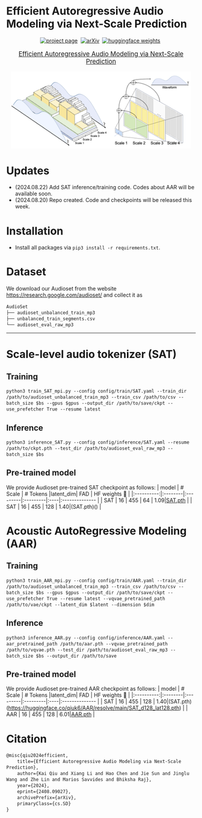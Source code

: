 # Efficient Autoregressive Audio Modeling via Next-Scale Prediction


<div align="center">

[![project page](https://img.shields.io/badge/AAR%20project%20page-lightblue)]()&nbsp;
[![arXiv](https://img.shields.io/badge/arXiv%20paper-2404.02905-b31b1b.svg)](https://arxiv.org/pdf/2408.09027)&nbsp;
[![huggingface weights](https://img.shields.io/badge/%F0%9F%A4%97%20Weights-yellow)](https://huggingface.co/qiuk6/AAR)&nbsp;

</div>
<p align="center" style="font-size: larger;">
  <a href="https://arxiv.org/pdf/2408.09027">Efficient Autoregressive Audio Modeling via Next-Scale Prediction</a>
</p>

<p align="center">
<img src="assets/pipeline.png" width=95%>
<p>

<be>
  
# Updates 
- (2024.08.22) Add SAT inference/training code. Codes about AAR will be available soon.
- (2024.08.20) Repo created. Code and checkpoints will be released this week.


# Installation

- Install all packages via ```pip3 install -r requirements.txt```.


# Dataset

We download our Audioset from the website https://research.google.com/audioset/ and collect it as 

```
AudioSet
├── audioset_unbalanced_train_mp3
├── unbalanced_train_segments.csv
└── audioset_eval_raw_mp3
```

---

# Scale-level audio tokenizer (SAT)

## Training

```
python3 train_SAT_mpi.py --config config/train/SAT.yaml --train_dir /path/to/audioset_unbalanced_train_mp3 --train_csv /path/to/csv --batch_size $bs --gpus $gpus --output_dir /path/to/save/ckpt --use_prefetcher True --resume latest
```

## Inference

```
python3 inference_SAT.py --config config/inference/SAT.yaml --resume /path/to/ckpt.pth --test_dir /path/to/audioset_eval_raw_mp3 --batch_size $bs
```

## Pre-trained model
We provide Audioset pre-trained SAT checkpoint as follows:
|   model    | # Scale | # Tokens |latent_dim| FAD | HF weights 🤗  |
|:----------:|:--------|:---------|:---------|:----|:-------------- |
|    SAT     |    16   |   455    |   64     | 1.09|[SAT.pth](https://huggingface.co/qiuk6/AAR/resolve/main/SAT_bs_1536_d1024_lat64.pth) |
|    SAT     |   16    |   455    |  128     | 1.40|(SAT.pth)()     |


# Acoustic AutoRegressive Modeling (AAR)

## Training

```
python3 train_AAR_mpi.py --config config/train/AAR.yaml --train_dir /path/to/audioset_unbalanced_train_mp3 --train_csv /path/to/csv --batch_size $bs --gpus $gpus --output_dir /path/to/save/ckpt --use_prefetcher True --resume latest --vqvae_pretrained_path /path/to/vae/ckpt --latent_dim $latent --dimension $dim 
```

## Inference

```
python3 inference_AAR.py --config config/inference/AAR.yaml --aar_pretrained_path /path/to/aar.pth --vqvae_pretrained_path /path/to/vqvae.pth --test_dir /path/to/audioset_eval_raw_mp3 --batch_size $bs --output_dir /path/to/save
```

## Pre-trained model
We provide Audioset pre-trained AAR checkpoint as follows:
|   model    | # Scale | # Tokens |latent_dim| FAD | HF weights 🤗  |
|:----------:|:--------|:---------|:---------|:----|:-------------- |
|    SAT     |   16    |   455    |  128     | 1.40|(SAT.pth)(https://huggingface.co/qiuk6/AAR/resolve/main/SAT_d128_lat128.pth)     |
|    AAR     |    16   |   455    |   128     | 6.01|[AAR.pth](https://huggingface.co/qiuk6/AAR/resolve/main/AAR_d16_bs2048.pth) |

# Citation
```
@misc{qiu2024efficient,
    title={Efficient Autoregressive Audio Modeling via Next-Scale Prediction},
    author={Kai Qiu and Xiang Li and Hao Chen and Jie Sun and Jinglu Wang and Zhe Lin and Marios Savvides and Bhiksha Raj},
    year={2024},
    eprint={2408.09027},
    archivePrefix={arXiv},
    primaryClass={cs.SD}
}
```
